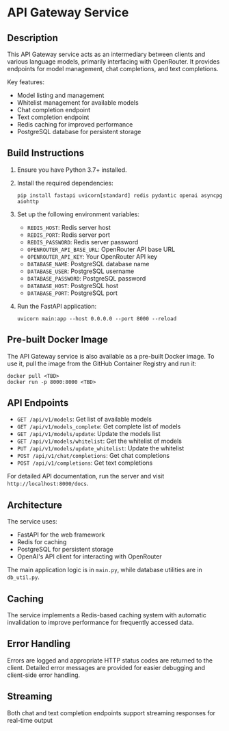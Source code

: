 # API Gateway Service

## Description

This API Gateway service acts as an intermediary between clients and various language models, primarily interfacing with OpenRouter. It provides endpoints for model management, chat completions, and text completions.

Key features:
- Model listing and management
- Whitelist management for available models
- Chat completion endpoint
- Text completion endpoint
- Redis caching for improved performance
- PostgreSQL database for persistent storage

## Build Instructions

1. Ensure you have Python 3.7+ installed.

2. Install the required dependencies:
   ```
   pip install fastapi uvicorn[standard] redis pydantic openai asyncpg aiohttp
   ```

3. Set up the following environment variables:
   - `REDIS_HOST`: Redis server host
   - `REDIS_PORT`: Redis server port
   - `REDIS_PASSWORD`: Redis server password
   - `OPENROUTER_API_BASE_URL`: OpenRouter API base URL
   - `OPENROUTER_API_KEY`: Your OpenRouter API key
   - `DATABASE_NAME`: PostgreSQL database name
   - `DATABASE_USER`: PostgreSQL username
   - `DATABASE_PASSWORD`: PostgreSQL password
   - `DATABASE_HOST`: PostgreSQL host
   - `DATABASE_PORT`: PostgreSQL port

4. Run the FastAPI application:
   ```
   uvicorn main:app --host 0.0.0.0 --port 8000 --reload
   ```

## Pre-built Docker Image

The API Gateway service is also available as a pre-built Docker image. To use it, pull the image from the GitHub Container Registry and run it:

```
docker pull <TBD>
docker run -p 8000:8000 <TBD>
```

## API Endpoints

- `GET /api/v1/models`: Get list of available models
- `GET /api/v1/models_complete`: Get complete list of models
- `GET /api/v1/models/update`: Update the models list
- `GET /api/v1/models/whitelist`: Get the whitelist of models
- `PUT /api/v1/models/update_whitelist`: Update the whitelist
- `POST /api/v1/chat/completions`: Get chat completions
- `POST /api/v1/completions`: Get text completions

For detailed API documentation, run the server and visit `http://localhost:8000/docs`.

## Architecture

The service uses:
- FastAPI for the web framework
- Redis for caching
- PostgreSQL for persistent storage
- OpenAI's API client for interacting with OpenRouter

The main application logic is in `main.py`, while database utilities are in `db_util.py`.

## Caching

The service implements a Redis-based caching system with automatic invalidation to improve performance for frequently accessed data.

## Error Handling

Errors are logged and appropriate HTTP status codes are returned to the client. Detailed error messages are provided for easier debugging and client-side error handling.

## Streaming

Both chat and text completion endpoints support streaming responses for real-time output